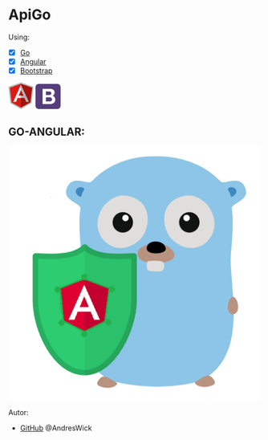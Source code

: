 # ApiGo

Using:
* [x] [Go](https://golang.org/) 
* [x] [Angular](https://angular.io/)
* [x] [Bootstrap](https://v4-alpha.getbootstrap.com/)

![Logo](/img/angular.png)
![Logo](/img/bootstrap.png)

## GO-ANGULAR:
 ![GitHub](/img/go-angular.png)


Autor:
*  [GitHub](https://github.com/AndresWick)
	 @AndresWick

